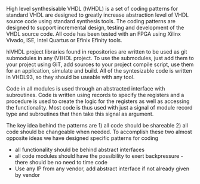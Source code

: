 High level synthesisable VHDL (hVHDL) is a set of coding patterns for standard VHDL are designed to greatly increase abstraction level of VHDL source code using standard synthesis tools. The coding patterns are designed to support incremental design, testing and development of the VHDL source code. All code has been tested with an FPGA using Xilinx Vivado, ISE, Intel Quartus or Efinix Efinity tools.

hlVHDL project libraries found in repositories are written to be used as git submodules in any (V)HDL project. To use the submodules, just add them to your project using GiT, add sources to your project compile script, use them for an application, simulate and build. All of the syntesizable code is written in VHDL93, so they should be useable with any tool.

Code in all modules is used through an abstracted interface with subroutines. Code is written using records to specify the registers and a procedure is used to create the logic for the registers as well as accessing the functionality. Most code is thus used with just a signal of module record type and subroutines that then take this signal as argument.

The key idea behind the patterns are 1) all code should be shareable 2) all code should be changeable when needed.
To accomplish these two almost opposite ideas we have designed specific patterns for coding 
   - all functionality should be behind abstract interfaces
   - all code modules should have the possibility to exert backpressure - there should be no need to time code
   - Use any IP from any vendor, add abstract interface if not already given by vendor 
